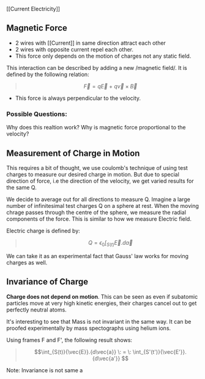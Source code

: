 [[Current Electricity]]
## Magnetic Force

* 2 wires with [[Current]] in same direction attract each other
* 2 wires with opposite current repel each other.
* This force only depends on the motion of charges not any static field.

This interaction can be described by adding a new /magnetic field/. It is defined by the following relation:
>$$\vec{F} = q \vec{E} \: + \: q \vec{v} \times \vec{B} $$

* This force is always perpendicular to the velocity.

### Possible Questions:
Why does this realtion work?
Why is magnetic force proportional to the velocity?


## Measurement of Charge in Motion

This requires a bit of thought, we use coulomb's technique of using test charges to measure our desired charge in motion. But due to special direction of force, i.e the direction of the velocity, we get varied results for the same Q. 

We decide to average out for all directions to measure Q. Imagine a large number of infinitesimal test charges Q on a sphere at rest. When the moving chrage passes through the centre of the sphere, we measure the radial components of the force. This is similar to how we measure Electric field.

Electric charge is defined by:
>$$Q=\epsilon_0 \int_{S(t)}{\vec{E}}.{d\vec{a}}$$

We can take it as an experimental fact that Gauss' law works for moving charges as well.

## Invariance of Charge

**Charge does not depend on motion**. This can be seen as even if subatomic particles move at very high kinetic energies, their charges cancel out to get perfectly neutral atoms.

It's interesting to see that Mass is not invariant in the same way. It can be proofed experimentally by mass spectographs using helium ions.

Using frames F and F', the following result shows:
>$$\int_{S(t)}{\vec{E}}.{d\vec{a}} \: = \: \int_{S'(t')}{\vec{E'}}.{d\vec{a'}} $$

Note: Invariance is not same a